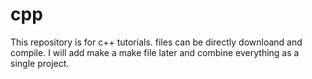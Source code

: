 # cpp
This repository is for c++ tutorials.
files can be directly downloand and compile.
I will add make a make file later and combine everything as a single project.
